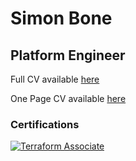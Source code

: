 # Simon Bone

## Platform Engineer

Full CV available [here](SimonBone-CV.pdf)

One Page CV available [here](SimonBone-One-Page-CV.pdf)

### Certifications

[![Terraform Associate](https://images.credly.com/size/110x110/images/ed4be915-68f8-428a-b332-40ded9084ee5/blob)](https://www.credly.com/badges/99215d9a-5b31-4202-9b8a-43d27d5e96e6/public_url)

